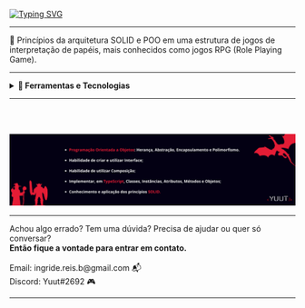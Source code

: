 [![Typing SVG](https://readme-typing-svg.herokuapp.com/?color=e71d36&size=25&center=true&vCenter=true&width=1000&lines=Boas+vindas+ao+Logical+Word)](https://git.io/typing-svg)

<hr>

🐉 Princípios da arquitetura SOLID e POO em uma estrutura de jogos de interpretação de papéis, mais conhecidos como jogos RPG (Role Playing Game).
<hr>

<details>
 <summary><strong>🔨 Ferramentas e Tecnologias </strong></summary><br />
 
 ![TypeScript](https://img.shields.io/badge/TypeScript-007ACC?style=for-the-badge&logo=typescript&logoColor=white)
 
 
</details>
<hr>
<br><br>

![](/src/description.png)

<hr>
Achou algo errado? Tem uma dúvida? Precisa de ajudar ou quer só conversar?
<br>
<strong>Então fique a vontade para entrar em contato.</strong>
<br>
<br>
Email: ingride.reis.b@gmail.com 📬
<br>
Discord: Yuut#2692 🎮
<br>
<hr>

  
